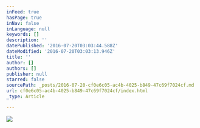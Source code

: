 ```yaml
---
inFeed: true
hasPage: true
inNav: false
inLanguage: null
keywords: []
description: ''
datePublished: '2016-07-20T03:03:44.588Z'
dateModified: '2016-07-20T03:03:13.946Z'
title: ''
author: []
authors: []
publisher: null
starred: false
sourcePath: _posts/2016-07-20-cf0e6c05-ac4b-4025-b849-47c69f7024cf.md
url: cf0e6c05-ac4b-4025-b849-47c69f7024cf/index.html
_type: Article

---
```

![](https://the-grid-user-content.s3-us-west-2.amazonaws.com/285f4234-a477-463a-986e-1076018951ec.jpg)